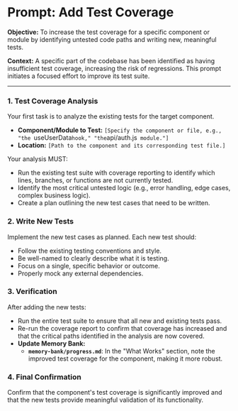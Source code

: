 # Prompt: Add Test Coverage

**Objective:** To increase the test coverage for a specific component or module by identifying untested code paths and writing new, meaningful tests.

**Context:** A specific part of the codebase has been identified as having insufficient test coverage, increasing the risk of regressions. This prompt initiates a focused effort to improve its test suite.

---

### **1. Test Coverage Analysis**

Your first task is to analyze the existing tests for the target component.

-   **Component/Module to Test:** `[Specify the component or file, e.g., "the `useUserData` hook," "the `api/auth.js` module."]`
-   **Location:** `[Path to the component and its corresponding test file.]`

Your analysis MUST:
-   Run the existing test suite with coverage reporting to identify which lines, branches, or functions are not currently tested.
-   Identify the most critical untested logic (e.g., error handling, edge cases, complex business logic).
-   Create a plan outlining the new test cases that need to be written.

### **2. Write New Tests**

Implement the new test cases as planned. Each new test should:
-   Follow the existing testing conventions and style.
-   Be well-named to clearly describe what it is testing.
-   Focus on a single, specific behavior or outcome.
-   Properly mock any external dependencies.

### **3. Verification**

After adding the new tests:
-   Run the entire test suite to ensure that all new and existing tests pass.
-   Re-run the coverage report to confirm that coverage has increased and that the critical paths identified in the analysis are now covered.
-   **Update Memory Bank:**
    -   **`memory-bank/progress.md`**: In the "What Works" section, note the improved test coverage for the component, making it more robust.

### **4. Final Confirmation**

Confirm that the component's test coverage is significantly improved and that the new tests provide meaningful validation of its functionality.
